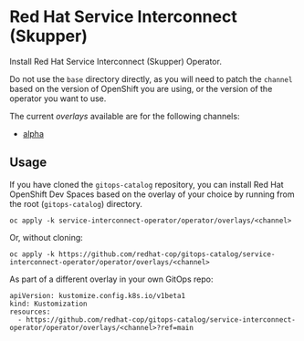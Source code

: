 # Red Hat Service Interconnect (Skupper)

Install Red Hat Service Interconnect (Skupper) Operator.

Do not use the `base` directory directly, as you will need to patch the `channel` based on the version of OpenShift you are using, or the version of the operator you want to use.

The current *overlays* available are for the following channels:

* [alpha](operator/overlays/alpha)

## Usage

If you have cloned the `gitops-catalog` repository, you can install Red Hat OpenShift Dev Spaces based on the overlay of your choice by running from the root (`gitops-catalog`) directory.

```
oc apply -k service-interconnect-operator/operator/overlays/<channel>
```

Or, without cloning:

```
oc apply -k https://github.com/redhat-cop/gitops-catalog/service-interconnect-operator/operator/overlays/<channel>
```

As part of a different overlay in your own GitOps repo:

```
apiVersion: kustomize.config.k8s.io/v1beta1
kind: Kustomization
resources:
  - https://github.com/redhat-cop/gitops-catalog/service-interconnect-operator/operator/overlays/<channel>?ref=main
```

